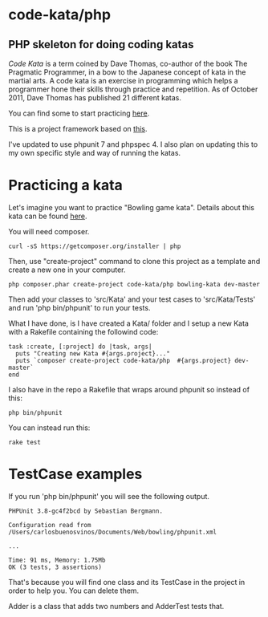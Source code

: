 code-kata/php
========

PHP skeleton for doing coding katas
-----------------------------------

*Code Kata* is a term coined by Dave Thomas, co-author of the book
The Pragmatic Programmer, in a bow to the Japanese concept of kata
in the martial arts. A code kata is an exercise in programming which
helps a programmer hone their skills through practice and repetition.
As of October 2011, Dave Thomas has published 21 different katas.

You can find some to start practicing [here](http://codingdojo.org/cgi-bin/index.pl?KataCatalogue).

This is a project framework based on [this](https://github.com/carlosbuenosvinos/php-kata).

I've updated to use phpunit 7 and phpspec 4.  I also plan on updating this to my own specific
style and way of running the katas.

Practicing a kata
=================

Let's imagine you want to practice "Bowling game kata". Details about
this kata can be found [here](http://codingdojo.org/cgi-bin/wiki.pl?KataBowling).

You will need composer.

    curl -sS https://getcomposer.org/installer | php

Then, use "create-project" command to clone this project as a template
and create a new one in your computer.

    php composer.phar create-project code-kata/php bowling-kata dev-master

Then add your classes to 'src/Kata' and your test cases to
'src/Kata/Tests' and run 'php bin/phpunit' to run your tests.

What I have done, is I have created a Kata/ folder and I setup a new Kata with a Rakefile
containing the followind code:

    task :create, [:project] do |task, args|
      puts "Creating new Kata #{args.project}..."
      puts `composer create-project code-kata/php  #{args.project} dev-master`  
    end

I also have in the repo a Rakefile that wraps around phpunit so instead of this:  

    php bin/phpunit
    
You can instead run this:
 
    rake test
    


TestCase examples
=================

If you run 'php bin/phpunit' you will see the following output.

    PHPUnit 3.8-gc4f2bcd by Sebastian Bergmann.
    
    Configuration read from /Users/carlosbuenosvinos/Documents/Web/bowling/phpunit.xml
    
    ...
    
    Time: 91 ms, Memory: 1.75Mb
    OK (3 tests, 3 assertions)

That's because you will find one class and its TestCase in the project
in order to help you. You can delete them.

Adder is a class that adds two numbers and AdderTest tests that.
